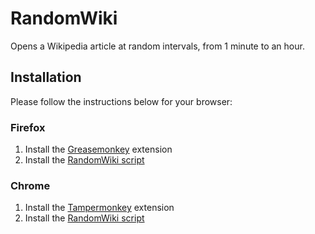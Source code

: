 # RandomWiki

Opens a Wikipedia article at random intervals, from 1 minute to an hour.

## Installation

Please follow the instructions below for your browser:

### Firefox

1. Install the [Greasemonkey][1] extension
2. Install the [RandomWiki script][2]

### Chrome

1. Install the [Tampermonkey][3] extension
2. Install the [RandomWiki script][2]


  [1]: https://addons.mozilla.org/en-US/firefox/addon/greasemonkey/
  [2]: https://github.com/techietim/RandomWiki/raw/master/RandomWiki.user.js
  [3]: https://chrome.google.com/webstore/detail/dhdgffkkebhmkfjojejmpbldmpobfkfo
